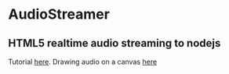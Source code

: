 AudioStreamer
=============

HTML5 realtime audio streaming to nodejs
----------------------------------------
Tutorial [here](http://blog.groupbuddies.com/posts/39-tutorial-html-audio-capture-streaming-to-node-js-no-browser-extension).
Drawing audio on a canvas [here](https://github.com/cwilso/Audio-Buffer-Draw/blob/master/js/audiodisplay.js)

